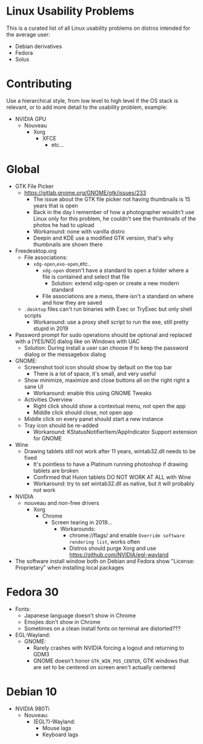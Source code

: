 # Linux Usability Problems

This is a curated list of all Linux usability problems on distros intended for the average user: 

- Debian derivatives
- Fedora
- Solus

# Contributing

Use a hierarchical style, from low level to high level if the OS stack is relevant, or to add more detail to the usability problem, example:

- NVIDIA GPU
  - Nouveau
    - Xorg
      - XFCE
        - etc...


# Global
 
 - GTK File Picker
   - https://gitlab.gnome.org/GNOME/gtk/issues/233
     - The issue about the GTK file picker not having thumbnails is 15 years that is open
     - Back in the day I remember of how a photographer wouldn't use Linux only for this problem, he couldn't see the thumbnails of the photos he had to upload
     - Workaround: none with vanilla distro
     - Deepin and KDE use a modified GTK version, that's why thumbnails are shown there
 - Freedesktop.org
   - File associations:
     - `xdg-open`,`exo-open`,etc..
       - `xdg-open` doesn't have a standard to open a folder where a file is contained and select that file
         - Solution: extend xdg-open or create a new modern standard
       - File associations are a mess, there isn't a standard on where and how they are saved
   - `.desktop` files can't run binaries with Exec or TryExec but only shell scripts
      - Workaround: use a proxy shell script to run the exe, still pretty stupid in 2019
 - Password prompt for sudo operations should be optional and replaced with a [YES/NO] dialog like on Windows with UAC
   - Solution: During install a user can choose if to keep the password dialog or the messagebox dialog
 - GNOME:
   - Screenshot tool icon should show by default on the top bar
     - There is a lot of space, it's small, and very useful
   - Show minimize, maximize and close buttons all on the right right a sane UI
     - Workaround: enable this using GNOME Tweaks
   - Activities Overview
     - Right click should show a contextual menu, not open the app
     - Middle click should close, not open app
   - Middle click on every panel should start a new instance
   - Tray icon should be re-added
     - Workaround: KStatusNotifierItem/AppIndicator Support extension for GNOME
 - Wine
   - Drawing tablets still not work after 11 years, wintab32.dll needs to be fixed
     - It's pointless to have a Platinum running photoshop if drawing tablets are broken
     - Confirmed that Huion tablets DO NOT WORK AT ALL with Wine
     - Workaround: try to set wintab32.dll as native, but it will probably not work
 - NVIDIA
    - nouveau and non-free drivers
      - Xorg
        - Chrome
          - Screen tearing in 2019...
            - Workarounds: 
              - chrome://flags/ and enable `Override software rendering list`, works often
              - Distros should purge Xorg and use https://github.com/NVIDIA/egl-wayland
 - The software install window both on Debian and Fedora show "License: Proprietary" when installing local packages


# Fedora 30
 - Fonts:
   - Japanese language doesn't show in Chrome
   - Emojies don't show in Chrome
   - Sometimes on a clean install fonts on terminal are distorted???
 - EGL-Wayland:
   - GNOME:
     - Rarely crashes with NVIDIA forcing a logout and returning to GDM3
     - GNOME doesn't honor `GTK_WIN_POS_CENTER`, GTK windows that are set to be centered on screen aren't actually centered

# Debian 10
 - NVIDIA 980Ti
   - Nouveau:
     - (EGL?)-Wayland:
       - Mouse lags
       - Keyboard lags


